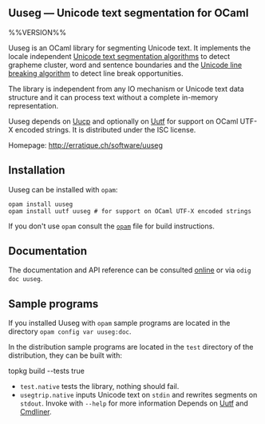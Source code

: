 Uuseg — Unicode text segmentation for OCaml
-------------------------------------------------------------------------------
%%VERSION%%

Uuseg is an OCaml library for segmenting Unicode text. It implements
the locale independent [Unicode text segmentation algorithms][1] to
detect grapheme cluster, word and sentence boundaries and the
[Unicode line breaking algorithm][2] to detect line break
opportunities.

The library is independent from any IO mechanism or Unicode text data
structure and it can process text without a complete in-memory
representation.

Uuseg depends on [Uucp](http://erratique.ch/software/uucp) and
optionally on [Uutf](http://erratique.ch/software/uutf) for support on
OCaml UTF-X encoded strings. It is distributed under the ISC license.

[1]: http://www.unicode.org/reports/tr29/
[2]: http://www.unicode.org/reports/tr14/

Homepage: http://erratique.ch/software/uuseg  

## Installation

Uuseg can be installed with `opam`:

    opam install uuseg
    opam install uutf uuseg # for support on OCaml UTF-X encoded strings

If you don't use `opam` consult the [`opam`](opam) file for build
instructions.


## Documentation

The documentation and API reference can be consulted [online][doc] or
via `odig doc uuseg`.

[doc]: http://erratique.ch/software/uuseg/doc/


## Sample programs

If you installed Uuseg with `opam` sample programs are located in
the directory `opam config var uuseg:doc`.

In the distribution sample programs are located in the `test`
directory of the distribution, they can be built with:

   topkg build --tests true

- `test.native` tests the library, nothing should fail.
- `usegtrip.native` inputs Unicode text on `stdin` and rewrites
  segments on `stdout`. Invoke with `--help` for more information
  Depends on [Uutf](http://erratique.ch/software/uutf) and
  [Cmdliner](http://erratique.ch/software/cmdliner).
